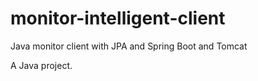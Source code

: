 # monitor-intelligent-client

Java monitor client with JPA and Spring Boot and Tomcat

A Java project.